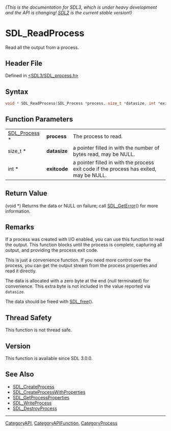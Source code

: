 ###### (This is the documentation for SDL3, which is under heavy development and the API is changing! [SDL2](https://wiki.libsdl.org/SDL2/) is the current stable version!)
# SDL_ReadProcess

Read all the output from a process.

## Header File

Defined in [<SDL3/SDL_process.h>](https://github.com/libsdl-org/SDL/blob/main/include/SDL3/SDL_process.h)

## Syntax

```c
void * SDL_ReadProcess(SDL_Process *process, size_t *datasize, int *exitcode);
```

## Function Parameters

|                              |              |                                                                                        |
| ---------------------------- | ------------ | -------------------------------------------------------------------------------------- |
| [SDL_Process](SDL_Process) * | **process**  | The process to read.                                                                   |
| size_t *                     | **datasize** | a pointer filled in with the number of bytes read, may be NULL.                        |
| int *                        | **exitcode** | a pointer filled in with the process exit code if the process has exited, may be NULL. |

## Return Value

(void *) Returns the data or NULL on failure; call
[SDL_GetError](SDL_GetError)() for more information.

## Remarks

If a process was created with I/O enabled, you can use this function to
read the output. This function blocks until the process is complete,
capturing all output, and providing the process exit code.

This is just a convenience function. If you need more control over the
process, you can get the output stream from the process properties and read
it directly.

The data is allocated with a zero byte at the end (null terminated) for
convenience. This extra byte is not included in the value reported via
`datasize`.

The data should be freed with [SDL_free](SDL_free)().

## Thread Safety

This function is not thread safe.

## Version

This function is available since SDL 3.0.0.

## See Also

- [SDL_CreateProcess](SDL_CreateProcess)
- [SDL_CreateProcessWithProperties](SDL_CreateProcessWithProperties)
- [SDL_GetProcessProperties](SDL_GetProcessProperties)
- [SDL_WriteProcess](SDL_WriteProcess)
- [SDL_DestroyProcess](SDL_DestroyProcess)

----
[CategoryAPI](CategoryAPI), [CategoryAPIFunction](CategoryAPIFunction), [CategoryProcess](CategoryProcess)

